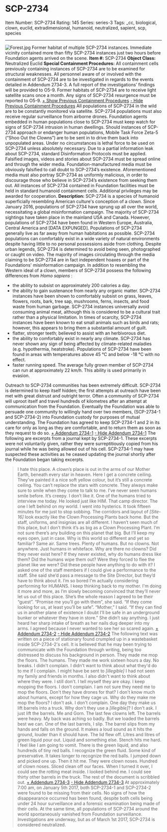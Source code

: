 # SCP-2734
Item Number: SCP-2734
Rating: 145
Series: series-3
Tags: _cc, biological, clown, euclid, extradimensional, humanoid, neutralized, sapient, scp, species

---

![Forest.jpg](https://scp-wiki.wdfiles.com/local--files/scp-2734/Forest.jpg)
Former habitat of multiple SCP-2734 instances. Immediate vicinity contained more than fifty SCP-2734 instances just two hours before Foundation agents arrived on the scene.
**Item #:** SCP-2734
**Object Class:** Neutralized Euclid
**Special Containment Procedures:** All containment cells previously containing instances of SCP-2734 are to be examined for structural weaknesses. All personnel aware of or involved with the containment of SCP-2734 are to be investigated in regards to the events detailed in Addendum 2734-3. A full report of the investigations’ findings will be provided to O5-9.
Former habitats of SCP-2734 are to receive light satellite scans once a month. Any signs of SCP-2734 resurgence must be reported to O5-9.
[\+ Show Previous Containment Procedures](javascript:;)
[\- Hide Previous Containment Procedures](javascript:;)
All populations of SCP-2734 in the wild are to be constantly monitored via satellite. SCP-2734 populations must also receive regular surveillance from airborne drones. Foundation agents embedded in human populations close to SCP-2734 must keep watch for signs of SCP-2734 intrusion in human dwellings. Should instances of SCP-2734 approach or endanger human populations, Mobile Task Force Zeta-5 (“Shoo Out the Clowns”) are to be sent in to drive them back into unpopulated areas. Under no circumstances is lethal force to be used on SCP-2734 unless absolutely necessary.
Due to a partial information leak about SCP-2734, standard Disinformation Protocols must be applied. Falsified images, videos and stories about SCP-2734 must be spread online and through the wider media. Foundation-manufactured media must be obviously falsified to call doubt to SCP-2734’s existence. Aforementioned media must also portray SCP-2734 as uniformly malicious, in order to discourage those who believe in SCP-2734’s existence from seeking them out.
All instances of SCP-2734 contained in Foundation facilities must be held in standard humanoid containment cells. Additional privileges may be awarded for cooperation.
**Description:** SCP-2734 is a species of humanoid superficially resembling American culture's conception of a clown. Since January 2016, populations of SCP-2734 have sprung up all over the world, necessitating a global misinformation campaign. The majority of SCP-2734 sightings have taken place in the mainland USA and Canada. However, populations of SCP-2734 have been found in Western Europe, Australia, Central America and [DATA EXPUNGED].
Populations of SCP-2734 generally live as far away from human habitations as possible. SCP-2734 populations can comfortably exist in a wide variety of natural environments despite having little to no personal possessions aside from clothing. Despite urban legends, SCP-2734 is determined to avoid being seen, photographed or caught on video. The majority of images circulating through the media claiming to be SCP-2734 are in fact independent hoaxes or part of the Foundations' misinformation campaign.
In addition to resembling the Western ideal of a clown, members of SCP-2734 possess the following differences from _Homo sapiens_ :
  * the ability to subsist on approximately 200 calories a day.
  * the ability to gain sustenance from nearly any organic matter. SCP-2734 instances have been shown to comfortably subsist on grass, leaves, flowers, roots, bark, tree sap, mushrooms, ferns, insects, and food waste from human garbage. SCP-2734 instances universally avoid consuming animal meat, although this is considered to be a cultural trait rather than a physical limitation. In times of scarcity, SCP-2734 instances have been known to eat small animals such as birds and rats; however, this appears to bring them a substantial amount of guilt.
  * flatter, stronger teeth; believed to assist with an herbivorous diet.
  * the ability to comfortably exist in nearly any climate. SCP-2734 has never shown any sign of being affected by climate-related maladies (e.g. hypothermia, heatstroke). Populations of SCP-2734 have been found in areas with temperatures above 45 °C and below -18 °C with no effect.
  * faster running speed. The average fully grown member of SCP-2734 can run at approximately 22 km/h. This ability is used primarily in evasion.

Outreach to SCP-2734 communities has been extremely difficult. SCP-2734 is determined to keep itself hidden; the first attempts at outreach have been met with great distrust and outright terror. Often a community of SCP-2734 will uproot itself and travel hundreds of kilometres after an attempt at communication from the Foundation. Eventually the Foundation was able to persuade one community to willingly hand over two members, (SCP-2734-1 and SCP-2734-2) into Foundation custody for purposes of mutual understanding. The Foundation has agreed to keep SCP-2734-1 and 2 in its care for only as long as they are comfortable, and to return them as soon as they request to do so.
[\+ Addendum 2734-1](javascript:;)
[\- Hide Addendum 2734-1](javascript:;)
The following are excerpts from a journal kept by SCP-2734-1. These excerpts were not voluntarily given, rather they were surreptitiously copied from his journal while he was being allowed out of his cell. SCP-2734-1 may have suspected these activities as he ceased updating the journal shortly after the Foundation began taking excerpts.
> I hate this place. A clown’s place is out in the arms of our Mother Earth, beneath every star in heaven. Here I get a concrete ceiling. They’ve painted it a nice soft yellow colour, but it’s still a concrete ceiling. You can’t replace the stars with concrete.
> They always make sure to smile when they come to talk to me. I’ve never seen humans smile before. It’s creepy. I don’t like it.
> One of the humans tried to interview me today. He looked just like HIM. That camp director. The one I left behind on my world. I went into hysterics. It took fifteen minutes for me just to stop sobbing.
> The corridors and layout of _[Site-16]_ look exactly like the Clown Processing Plants back home. But the staff, uniforms, and insignias are all different. I haven’t seen much of this place, but I don’t think it’s as big as a Clown Processing Plant. I’m not sure there’s any building on this planet that big. But I’ll keep my eyes open, just in case.
> Why is this world so different and yet so familiar? Same air. Same trees. Plenty of humans. But no clowns. Not anywhere. Just humans in whiteface.
> Why are there no clowns? Did they never exist here? If they never existed, why do humans dress like them? Did the humans wipe them out? Were they forced to flee the planet like we were?
> Did these people have anything to do with it?
> I asked one of the staff members if I could give a performance to the staff. She said she’d pass a message to the Site Director, but they’d have to think about it. I’m so bored I'm actually considering performing for HUMANS.
> I keep thinking back to my mother. I'm doing it more and more, as I’m slowly becoming convinced that they’ll never let us out of this place. She’s the whole reason I agreed to be their “guest”.
> “Promise me you’ll go with them”, she said. “If they come looking for us, at least you’ll be safe”.
> “Mother,” I said. “If they can find us in another plane of existence I doubt I’ll be safe in an underground bunker or whatever they have in store.”
> She didn’t say anything. I just heard her sharp intake of breath as her nails dug deeper into my arms. I agreed because I never wanted to see her so scared again.
[\+ Addendum 2734-2](javascript:;)
[\- Hide Addendum 2734-2](javascript:;)
The following text was written on a piece of stationary found crumpled up in a wastebasket inside SCP-2734-2's cell. It is believed that he may been trying to communicate with the Foundation through writing, being too distressed to discuss his background in person.
> They made me mop the floors. The humans. They made me work sixteen hours a day. No breaks. I didn't complain. I didn't want to think about what they'd do to me if I complain. I might have be sent to _[illegible]_
> I had not seen my family and friends in months. I also didn't want to think about where they were. I still don't. I tell myself they are okay. I keep mopping the floors. I don't complain.
> I am not sure they need me to mop the floors. Don't they have drones for that? I don't know much about humans, except for how they cage us. Why do they make me mop the floors? I don't ask. I don't complain.
> One day they make us lift barrels into a truck. Why don't they use a _[illegible]_? I don't ask. I just lift the barrels. Me and Gorn. The last few clowns left. The barrels were heavy. My back was aching so badly. But we loaded the barrels best we can. One of the last barrels, I slip. The barrel slips from my hands and falls on the ground. It makes a loud sound as it hits the ground, louder than it should have. The lid flew off. Litres and litres of green liquid pour out. Liquid and something else. Stench hits me hard. I feel like I am going to vomit. There is the green liquid, and also hundreds of tiny red balls. I recognize the green fluid. Some kind of preservative. It takes longer to recognize the red balls. I jumped down and picked one up. Then it hit me.
> They were clown noses.
> Hundred of clown noses. Sliced clean off our faces. When I turned it over, I could see the rotting meat inside. I looked behind me. I could see thirty other barrels in the truck.
The rest of the document is scribbled out.
[\+ Addendum 2734-3](javascript:;)
[\- Hide Addendum 2734-3](javascript:;)
At approximately 7:00 am, on January 5th 2017, both SCP-2734-1 and SCP-2734-2 were found to be missing from their cells. No signs of how the disappearance occurred has been found, despite both cells being under 24 hour surveillance and a forensic examination being made of their cells. At the same time, all populations of SCP-2734 around the world spontaneously vanished from Foundation surveillance. Investigations are underway, but as of March 1st 2017, SCP-2734 is considered neutralized.